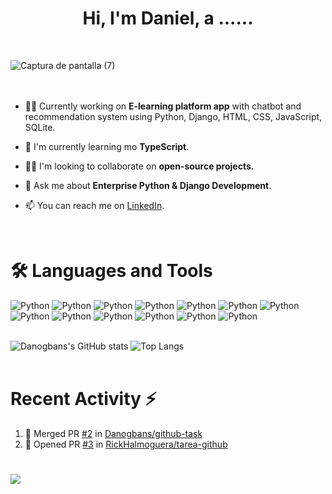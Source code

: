  <h1 align="center">
   Hi, I'm Daniel, a ......
 </h1>
 <br>

![Captura de pantalla (7)](https://github.com/Danogbans/Danogbans/assets/89392668/ef82e346-5947-49e9-b9b0-e36539b32453)    
<br>
<br>


- 👩‍💻 Currently working on **E-learning platform app** with chatbot and recommendation system using Python, Django, HTML, CSS, JavaScript, SQLite.          

- 🧠 I'm currently learning mo **TypeScript**.

- 👯‍♀️ I'm looking to collaborate on **open-source projects.**

- 💬 Ask me about **Enterprise Python & Django Development**.

- 📫 You can reach me on [LinkedIn](https://www.linkedin.com/in/danogbans/). 
<br>

# 🛠 Languages and Tools
![Python](https://img.shields.io/badge/Pyhton-blue)  ![Python](https://img.shields.io/badge/Django-darkgreen)  ![Python](https://img.shields.io/badge/HTML-orange) ![Python](https://img.shields.io/badge/CSS-purple) ![Python](https://img.shields.io/badge/JavaScript-yellow) ![Python](https://img.shields.io/badge/Bootstrap-purple) ![Python](https://img.shields.io/badge/DjangoRESTAPIs-black) ![Python](https://img.shields.io/badge/SQLserver-orange) ![Python](https://img.shields.io/badge/MySQL-blue) ![Python](https://img.shields.io/badge/PostgreSQL-blue) ![Python](https://img.shields.io/badge/Git-indigo) ![Python](https://img.shields.io/badge/Github-black) ![Python](https://img.shields.io/badge/Docker-blue)
<br>
<br>

![Danogbans's GitHub stats](https://github-readme-stats.vercel.app/api?username=Danogbans&show_icons=true&theme=transparent)   ![Top Langs](https://github-readme-stats.vercel.app/api/top-langs/?username=Danogbans&layout=donut)
<br>
<br>

# Recent Activity :zap:
<!--START_SECTION:activity-->
1. 🎉 Merged PR [#2](https://github.com/Danogbans/github-task/pull/2) in [Danogbans/github-task](https://github.com/Danogbans/github-task)
2. 💪 Opened PR [#3](https://github.com/RickHalmoguera/tarea-github/pull/3) in [RickHalmoguera/tarea-github](https://github.com/RickHalmoguera/tarea-github)
<!--END_SECTION:activity-->
#
![](https://komarev.com/ghpvc/?username=Danogbans&style=for-the-badge)
